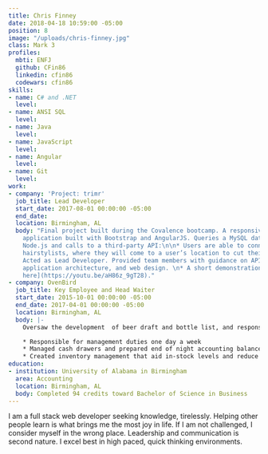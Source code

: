 ```yaml
---
title: Chris Finney
date: 2018-04-18 10:59:00 -05:00
position: 8
image: "/uploads/chris-finney.jpg"
class: Mark 3
profiles:
  mbti: ENFJ
  github: CFin86
  linkedin: cfin86
  codewars: cfin86
skills:
- name: C# and .NET
  level: 
- name: ANSI SQL
  level: 
- name: Java
  level: 
- name: JavaScript
  level: 
- name: Angular
  level: 
- name: Git
  level: 
work:
- company: 'Project: trimr'
  job_title: Lead Developer
  start_date: 2017-08-01 00:00:00 -05:00
  end_date: 
  location: Birmingham, AL
  body: "Final project built during the Covalence bootcamp. A responsive mobile web
    application built with Bootstrap and AngularJS. Queries a MySQL database with
    Node.js and calls to a third-party API:\n\n* Users are able to connect to mobile
    hairstylists, where they will come to a user’s location to cut their hair. \n*
    Acted as Lead Developer. Provided team members with guidance on API decisions,
    application architecture, and web design. \n* A short demonstration can be [viewed
    here](https://youtu.be/aH86z_9gT28)."
- company: OvenBird
  job_title: Key Employee and Head Waiter
  start_date: 2015-10-01 00:00:00 -05:00
  end_date: 2017-04-01 00:00:00 -05:00
  location: Birmingham, AL
  body: |-
    Oversaw the development  of beer draft and bottle list, and responsible for maintaining draft line integrity:

    * Responsible for management duties one day a week
    * Managed cash drawers and prepared end of night accounting balance sheets
    * Created inventory management that aid in-stock levels and reduce inventory shrink.
education:
- institution: University of Alabama in Birmingham
  area: Accounting
  location: Birmingham, AL
  body: Completed 94 credits toward Bachelor of Science in Business
---
```


I am a full stack web developer seeking knowledge, tirelessly. Helping other people learn is what brings me the most joy in life. If I am not challenged, I consider myself in the wrong place. Leadership and communication is second nature. I excel best in high paced, quick thinking environments.